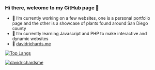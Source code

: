 ### Hi there, welcome to my GitHub page 👋

- 🔭 I’m currently working on a few websites, one is a personal portfolio page and the other is a showcase of plants found around San Diego county
- 🌱 I’m currently learning Javascript and PHP to make interactive and dynamic websites
- 🔗 <a href="davidrichards.me">davidrichards.me</a>

<!--
**drich-jpg/drich-jpg** is a ✨ _special_ ✨ repository because its `README.md` (this file) appears on your GitHub profile.

Here are some ideas to get you started:

-  ...
- 
- 👯 I’m looking to collaborate on ...
- 🤔 I’m looking for help with ...
- 💬 Ask me about ...
- 📫 How to reach me: ...
- 😄 Pronouns: ...
- ⚡ Fun fact: ...
-->

[![Top Langs](https://github-readme-stats.vercel.app/api/top-langs/?username=drich-jpg&layout=compact)](https://github.com/anuraghazra/github-readme-stats)

<a href="https://www.linkedin.com/in/davidrichardsme/" target="blank"><img align="center" src="https://img.shields.io/badge/LinkedIn-0077B5?style=for-the-badge&logo=linkedin&logoColor=white" alt="davidrichardsme"/></a>
